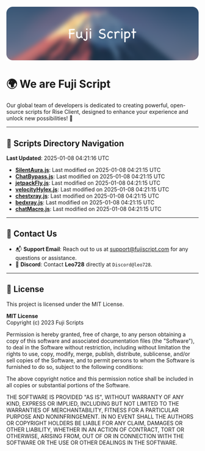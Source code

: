 ![Banner](.github/b.webp)

# 🌍 **We are Fuji Script**

Our global team of developers is dedicated to creating powerful, open-source scripts for Rise Client, designed to enhance your experience and unlock new possibilities! 🌟

---
<!-- SCRIPTS_NAVIGATION_START -->
## 📂 **Scripts Directory Navigation**

**Last Updated**: 2025-01-08 04:21:16 UTC

- **[SilentAura.js](scripts/SilentAura.js)**: Last modified on 2025-01-08 04:21:15 UTC
- **[ChatBypass.js](scripts/ChatBypass.js)**: Last modified on 2025-01-08 04:21:15 UTC
- **[jetpackFly.js](scripts/jetpackFly.js)**: Last modified on 2025-01-08 04:21:15 UTC
- **[velocityHylex.js](scripts/velocityHylex.js)**: Last modified on 2025-01-08 04:21:15 UTC
- **[chestxray.js](scripts/chestxray.js)**: Last modified on 2025-01-08 04:21:15 UTC
- **[bedxray.js](scripts/bedxray.js)**: Last modified on 2025-01-08 04:21:15 UTC
- **[chatMacro.js](scripts/chatMacro.js)**: Last modified on 2025-01-08 04:21:15 UTC

<!-- SCRIPTS_NAVIGATION_END -->

---

## 💬 **Contact Us**  
- 📬 **Support Email**: Reach out to us at [support@fujiscript.com](mailto:support@fujiscript.com) for any questions or assistance.  
- 💬 **Discord**: Contact **Leo728** directly at `Discord@leo728`.

---

## 📜 **License**

This project is licensed under the MIT License.  

**MIT License**  
Copyright (c) 2023 Fuji Scripts  

Permission is hereby granted, free of charge, to any person obtaining a copy of this software and associated documentation files (the "Software"), to deal in the Software without restriction, including without limitation the rights to use, copy, modify, merge, publish, distribute, sublicense, and/or sell copies of the Software, and to permit persons to whom the Software is furnished to do so, subject to the following conditions:  

The above copyright notice and this permission notice shall be included in all copies or substantial portions of the Software.  

THE SOFTWARE IS PROVIDED "AS IS", WITHOUT WARRANTY OF ANY KIND, EXPRESS OR IMPLIED, INCLUDING BUT NOT LIMITED TO THE WARRANTIES OF MERCHANTABILITY, FITNESS FOR A PARTICULAR PURPOSE AND NONINFRINGEMENT. IN NO EVENT SHALL THE AUTHORS OR COPYRIGHT HOLDERS BE LIABLE FOR ANY CLAIM, DAMAGES OR OTHER LIABILITY, WHETHER IN AN ACTION OF CONTRACT, TORT OR OTHERWISE, ARISING FROM, OUT OF OR IN CONNECTION WITH THE SOFTWARE OR THE USE OR OTHER DEALINGS IN THE SOFTWARE.  
